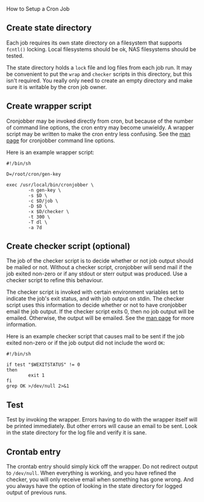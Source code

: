 How to Setup a Cron Job

## Create state directory

Each job requires its own state directory on a filesystem that supports `fcntl()` locking.
Local filesystems should be ok, NAS filesystems should be tested.

The state directory holds a `lock` file and log files from each job run.
It may be convenient to put the `wrap` and `checker` scripts in this directory, but this isn't required.
You really only need to create an empty directory and make sure it is writable by the cron job owner.

## Create wrapper script

Cronjobber may be invoked directly from cron, but because of the number of command line options, the cron entry may become unwieldy.
A wrapper script may be written to make the cron entry less confusing.
See the [man page](cronjobber.8.txt) for cronjobber command line options.

Here is an example wrapper script:

```
#!/bin/sh

D=/root/cron/gen-key

exec /usr/local/bin/cronjobber \
        -n gen-key \
        -s $D \
        -c $D/job \
        -D $D \
        -x $D/checker \
        -t 300 \
        -T dl \
        -a 7d
```

## Create checker script (optional)

The job of the checker script is to decide whether or not job output should be mailed or not.
Without a checker script, cronjobber will send mail if the job exited non-zero or if any stdout or sterr output was produced.
Use a checker script to refine this behaviour.

The checker script is invoked with certain environment variables set to indicate the job's exit status, and with job output on stdin.
The checker script uses this information to decide whether or not to have cronjobber email the job output.
If the checker script exits 0, then no job output will be emailed.
Otherwise, the output will be emailed.
See the [man page](cronjobber.8.txt) for more information.

Here is an example checker script that causes mail to be sent if the job exited non-zero or if the job output did not include the word `OK`:

```
#!/bin/sh

if test "$WEXITSTATUS" != 0
then
        exit 1
fi
grep OK >/dev/null 2>&1
```

## Test

Test by invoking the wrapper.
Errors having to do with the wrapper itself will be printed immediately.
But other errors will cause an email to be sent.
Look in the state directory for the log file and verify it is sane.

## Crontab entry

The crontab entry should simply kick off the wrapper.
Do not redirect output to `/dev/null`.
When everything is working, and you have refined the checker, you will only receive email when something has gone wrong.
And you always have the option of looking in the state directory for logged output of previous runs.